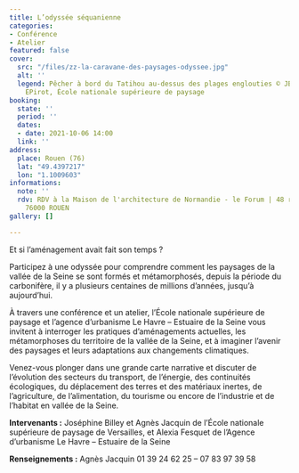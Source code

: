 ```yaml
---
title: L’odyssée séquanienne
categories:
- Conférence
- Atelier
featured: false
cover:
  src: "/files/zz-la-caravane-des-paysages-odyssee.jpg"
  alt: ''
  legend: Pêcher à bord du Tatihou au-dessus des plages englouties © JBilley, AJacquin,
    EPirot, École nationale supérieure de paysage
booking:
  state: ''
  period: ''
  dates:
  - date: 2021-10-06 14:00
  link: ''
address:
  place: Rouen (76)
  lat: "49.4397217"
  lon: "1.1009603"
informations:
  note: ''
  rdv: RDV à la Maison de l'architecture de Normandie - le Forum | 48 rue Victor Hugo
    76000 ROUEN
gallery: []

---
```

Et si l’aménagement avait fait son temps ?

Participez à une odyssée pour comprendre comment les paysages de la vallée de la Seine se sont formés et métamorphosés, depuis la période du carbonifère, il y a plusieurs centaines de millions d’années, jusqu’à aujourd’hui.

À travers une conférence et un atelier, l’École nationale supérieure de paysage et l’agence d’urbanisme Le Havre – Estuaire de la Seine vous invitent à interroger les pratiques d’aménagements actuelles, les métamorphoses du territoire de la vallée de la Seine, et à imaginer l’avenir des paysages et leurs adaptations aux changements climatiques.

Venez-vous plonger dans une grande carte narrative et discuter de l’évolution des secteurs du transport, de l’énergie, des continuités écologiques, du déplacement des terres et des matériaux inertes, de l’agriculture, de l’alimentation, du tourisme ou encore de l’industrie et de l’habitat en vallée de la Seine.

**Intervenants :** Joséphine Billey et Agnès Jacquin de l’École nationale supérieure de paysage de Versailles, et Alexia Fesquet de l’Agence d’urbanisme Le Havre – Estuaire de la Seine

**Renseignements :** Agnès Jacquin 01 39 24 62 25 – 07 83 97 39 58